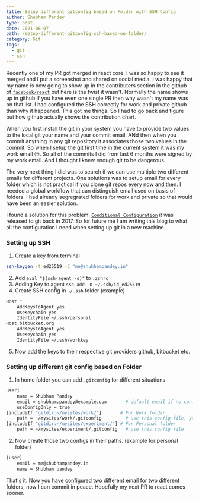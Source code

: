 ```yaml
---
title: Setup different gitconfig based on Folder with SSH Config
author: Shubham Pandey
type: post
date: 2021-08-07
path: /setup-different-gitconfig-ssh-based-on-folder/
category: Git
tags:
  - git
  - ssh
---
```


Recently one of my PR got merged in react core. I was so happy to see it merged and I put a screenshot and shared on social media. I was happy that my name is now going to show up in the contributers section in the github of [`facebook/react`](https://github.com/facebook/react/pulls?q=author%3Ashubham9411) but here is the twist it wasn't. Normally the name shows up in github if you have even one single PR then why wasn't my name was on that list. I had configured the SSH correctly for work and private github than why it happened. This got me things. So I had to go back and figure out how github actually shows the contribution chart. 

When you first install the git in your system you have to provide two values to the local git your name and your commit email. ANd then when you commit anything in any git repository it associates those two values in the commit. So when I setup the git first time in the current system it was my work email 😑. So all of the commits I did from last 6 months were signed by my work email. And I thought I knew enough git to be dangerous. 

The very next thing I did was to search if we can use multiple two different emails for different projects. One solutions was to setup email for every folder which is not practical if you clone git repos every now and then. I needed a global workflow that can distinguish email used on basis of folders. I had already segregrated folders for work and private so that would have been an easier solution. 

I found a solution for this problem. [`Conditional Configuration`](https://github.blog/2017-05-10-git-2-13-has-been-released/) it was released to git back in 2017. So for future me I am writing this blog to what all the configuration I need when setting up git in a new machine.

### Setting up SSH

1. Create a key from terminal

  ```bash
  ssh-keygen -t ed25519 -C "me@shubhampandey.in"
  ```

2. Add `eval "$(ssh-agent -s)"` to `.zshrc`
3. Adding Key to agent `ssh-add -K ~/.ssh/id_ed25519`
4. Create SSH config in `~/.ssh` folder (example)
  ```bash
  Host *
      AddKeysToAgent yes
      UseKeychain yes
      IdentityFile ~/.ssh/personal
  Host bitbucket.org
      AddKeysToAgent yes
      UseKeychain yes
      IdentityFile ~/.ssh/workkey
  ```
5. Now add the keys to their respective git providers github, bitbucket etc.

### Setting up different git config based on Folder

1. In home folder you can add `.gitconfig` for different situations
  ```bash
  user]
      name = Shubham Pandey
      email = shubham.pandey@example.com       # default email if no config provided
      useConfigOnly = true
  [includeIf "gitdir:~/mysites/work/"]       # For Work folder
      path = ~/mysites/work/.gitconfig         # use this config file, you can define them in any folder
  [includeIf "gitdir:~/mysites/experiment/"] # For Personal folder
      path = ~/mysites/experiment/.gitconfig   # use this config file
  ```
2. Now create those two configs in their paths. (example for personal folder)
  ```bash
  [user]
      email = me@shubhampandey.in
      name = Shubham pandey
  ```

That's it. Now you have configured two different email for two different folders, now I can commit in peace. Hopefully my next PR to react comes sooner. 